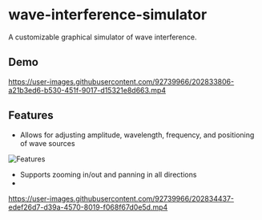 # wave-interference-simulator

A customizable graphical simulator of wave interference.

## Demo

https://user-images.githubusercontent.com/92739966/202833806-a21b3ed6-b530-451f-9017-d15321e8d663.mp4


## Features
- Allows for adjusting amplitude, wavelength, frequency, and positioning of wave sources

![Features](https://user-images.githubusercontent.com/92739966/202833960-8cfe546f-66e4-4243-b343-29e2efa4bb93.png)

- Supports zooming in/out and panning in all directions
- 
https://user-images.githubusercontent.com/92739966/202834437-edef26d7-d39a-4570-8019-f068f67d0e5d.mp4

